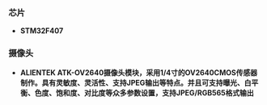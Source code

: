 ### 芯片

- **STM32F407**

### 摄像头

- **ALIENTEK ATK-OV2640摄像头模块，采用1/4寸的OV2640CMOS传感器制作。具有灵敏度、灵活性、支持JPEG输出等特点。并且可支持曝光、白平衡、色度、饱和度、对比度等众多参数设置，支持JPEG/RGB565格式输出**